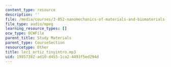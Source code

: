 ```yaml
---
content_type: resource
description: ''
file: /media/courses/3-052-nanomechanics-of-materials-and-biomaterials-spring-2007/19857382ad10d4551ca24493f5ed294d_lec1_ortiz_tinyintro.mp3
file_type: audio/mpeg
learning_resource_types: []
ocw_type: OCWFile
parent_title: Study Materials
parent_type: CourseSection
resourcetype: Other
title: lec1_ortiz_tinyintro.mp3
uid: 19857382-ad10-d455-1ca2-4493f5ed294d
---
```

